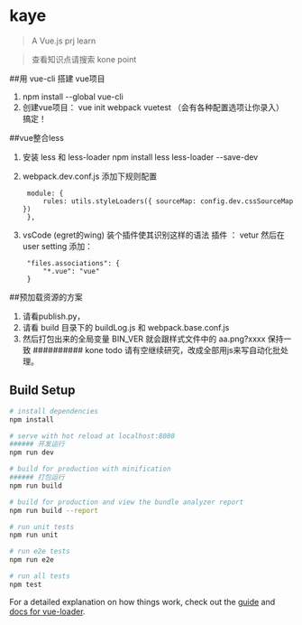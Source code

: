 # kaye

> A Vue.js prj  learn

> 查看知识点请搜索 kone point

##用 vue-cli 搭建 vue项目
 
1. npm install --global vue-cli
2. 创建vue项目： vue init webpack vuetest  （会有各种配置选项让你录入）
搞定！

##vue整合less
1. 安装  less  和 less-loader
npm install less less-loader --save-dev

2. webpack.dev.conf.js 添加下规则配置

		module: {
			rules: utils.styleLoaders({ sourceMap: config.dev.cssSourceMap })
		},


3. vsCode (egret的wing)  装个插件使其识别这样的语法
插件 ： vetur
然后在user setting 添加：

		"files.associations": {
			"*.vue": "vue"
		}


##预加载资源的方案
1. 请看publish.py，
2. 请看 build 目录下的 buildLog.js 和 webpack.base.conf.js
3. 然后打包出来的全局变量 BIN_VER 就会跟样式文件中的 aa.png?xxxx  保持一致
##########   kone todo 请有空继续研究，改成全部用js来写自动化批处理。








## Build Setup

``` bash
# install dependencies
npm install

# serve with hot reload at localhost:8080
###### 开发运行
npm run dev

# build for production with minification
###### 打包运行
npm run build

# build for production and view the bundle analyzer report
npm run build --report

# run unit tests
npm run unit

# run e2e tests
npm run e2e

# run all tests
npm test
```

For a detailed explanation on how things work, check out the [guide](http://vuejs-templates.github.io/webpack/) and [docs for vue-loader](http://vuejs.github.io/vue-loader).
